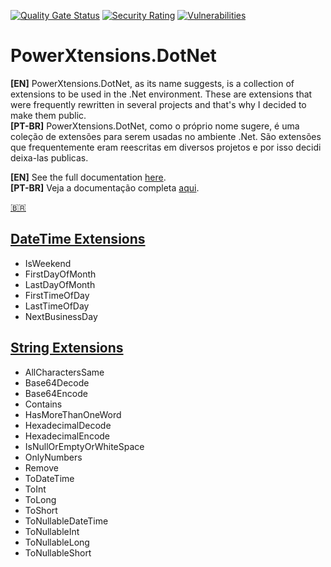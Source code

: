 [![Quality Gate Status](https://sonarcloud.io/api/project_badges/measure?project=reginaldovillela_PowerXtensions.DotNet&metric=alert_status)](https://sonarcloud.io/summary/new_code?id=reginaldovillela_PowerXtensions.DotNet)
[![Security Rating](https://sonarcloud.io/api/project_badges/measure?project=reginaldovillela_PowerXtensions.DotNet&metric=security_rating)](https://sonarcloud.io/summary/new_code?id=reginaldovillela_PowerXtensions.DotNet)
[![Vulnerabilities](https://sonarcloud.io/api/project_badges/measure?project=reginaldovillela_PowerXtensions.DotNet&metric=vulnerabilities)](https://sonarcloud.io/summary/new_code?id=reginaldovillela_PowerXtensions.DotNet)

# PowerXtensions.DotNet
**[EN]** PowerXtensions.DotNet, as its name suggests, is a collection of extensions to be used in the .Net environment. These are extensions that were frequently rewritten in several projects and that's why I decided to make them public.  
**[PT-BR]** PowerXtensions.DotNet, como o próprio nome sugere, é uma coleção de extensões para serem usadas no ambiente .Net. São extensões que frequentemente eram reescritas em diversos projetos e por isso decidi deixa-las publicas.  

**[EN]** See the full documentation [here](https://github.com/reginaldovillela/PowerXtensions.DotNet/wiki).  
**[PT-BR]** Veja a documentação completa [aqui](https://github.com/reginaldovillela/PowerXtensions.DotNet/wiki).  

[:brazil:](:brazil:)

## [DateTime Extensions](https://github.com/reginaldovillela/PowerXtensions.DotNet/wiki/DateTime-Extensions)
- IsWeekend
- FirstDayOfMonth
- LastDayOfMonth
- FirstTimeOfDay
- LastTimeOfDay
- NextBusinessDay

## [String Extensions](https://github.com/reginaldovillela/PowerXtensions.DotNet/wiki/String-Extensions)
- AllCharactersSame
- Base64Decode
- Base64Encode
- Contains
- HasMoreThanOneWord
- HexadecimalDecode
- HexadecimalEncode
- IsNullOrEmptyOrWhiteSpace
- OnlyNumbers
- Remove
- ToDateTime
- ToInt
- ToLong
- ToShort
- ToNullableDateTime
- ToNullableInt
- ToNullableLong
- ToNullableShort